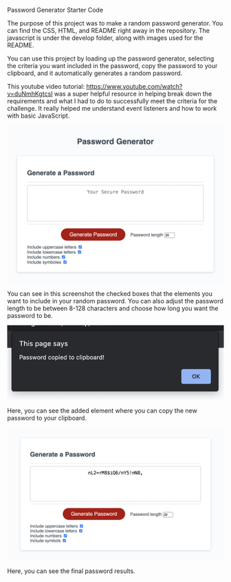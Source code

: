 Password Generator Starter Code

The purpose of this project was to make a random password generator. You can find the CSS, HTML, and README right away in the repository. The javascript is under the develop folder, along with images used for the README.

You can use this project by loading up the password generator, selecting the criteria you want included in the password, copy the password to your clipboard, and it automatically generates a random password.

This youtube video tutorial: https://www.youtube.com/watch?v=duNmhKgtcsI was a super helpful resource in helping break down the requirements and what I had to do to successfully meet the criteria for the challenge. It really helped me understand event listeners and how to work with basic JavaScript.

![password generator](./Develop/images/Screen%20Shot%202024-02-24%20at%2011.22.04%20PM.png)

You can see in this screenshot the checked boxes that the elements you want to include in your random password. You can also adjust the password length to be between 8-128 characters and choose how long you want the password to be.

![copyclipboard](./Develop/images/clipboard.png/)

Here, you can see the added element where you can copy the new password to your clipboard.

![password](./Develop/images/password%20a.png)

Here, you can see the final password results.
